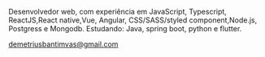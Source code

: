 



Desenvolvedor web, com experiência em JavaScript, Typescript, ReactJS,React native,Vue, Angular, CSS/SASS/styled component,Node.js, Postgress e Mongodb.
Estudando: Java, spring boot, python e flutter.


demetriusbantimvas@gmail.com
